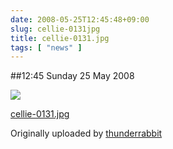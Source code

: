 ```yaml
---
date: 2008-05-25T12:45:48+09:00
slug: cellie-0131jpg
title: cellie-0131.jpg
tags: [ "news" ]
---
```


##12:45 Sunday 25 May 2008


[![](https://farm4.static.flickr.com/3127/2520328492_5bef71441e.jpg)](https://www.flickr.com/photos/thunderrabbit/2520328492/)
  


[cellie-0131.jpg](https://www.flickr.com/photos/thunderrabbit/2520328492/)
  

Originally uploaded by [thunderrabbit](https://www.flickr.com/people/thunderrabbit/)





  

